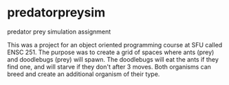 # predatorpreysim
predator prey simulation assignment

This was a project for an object oriented programming course at SFU called ENSC 251.
The purpose was to create a grid of spaces where ants (prey) and doodlebugs (prey) will spawn.
The doodlebugs will eat the ants if they find one, and will starve if they don't after 3 moves.
Both organisms can breed and create an additional organism of their type.
